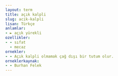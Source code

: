 ```yaml
---
layout: term
title: açık kalpli
slug: acik-kalpli
lisan: Türkçe
anlamlar:
- ► açık yürekli
ozellikler:
- - sıfat
  - mecaz
ornekler:
- - Açık kalpli olmamak çağ dışı bir tutum olur.
orneklerkaynak:
- - Burhan Felek
---
```

